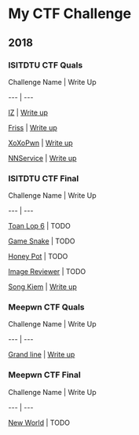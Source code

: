 # My CTF Challenge



## 2018



### ISITDTU CTF Quals



Challenge Name | Write Up 

--- | --- 

[IZ](./2018/ISITDTU-CTF-Quals/iz) |  [Write up](https://www.youtube.com/watch?v=9bY7ysRhD9w&feature=youtu.be)

[Friss](./2018/ISITDTU-CTF-Quals/friss) | [Write up](https://fireshellsecurity.team/isitdtu-friss/)

[XoXoPwn](./2018/ISITDTU-CTF-Quals/xoxopwn) | [Write up](https://rls1004.github.io/2018-07-29-isitdtu-writeup-xoxopwn/)

[NNService](./2018/ISITDTU-CTF-Quals/NNservice) | [Write up](https://www.facebook.com/notes/nguy%E1%BB%85n-ti%E1%BA%BFn-giang/writeup-dtu-ctf-web/1750411038406187/)



### ISITDTU CTF Final

Challenge Name | Write Up 

--- | --- 

[Toan Lop 6](./2018/ISITDTU-CTF-Final/6th-Math) | TODO

[Game Snake](./2018/ISITDTU-CTF-Final/Game-Snake) | TODO

[Honey Pot](./2018/ISITDTU-CTF-Final/HoneyPot) | TODO

[Image Reviewer](./2018/ISITDTU-CTF-Final/Image-Reviewer) | TODO

[Song Kiem](./2018/ISITDTU-CTF-Final/Song-Kiem) | [Write up](https://0xd0ff9.wordpress.com/2018/09/10/song-kiem-isitdtu-final-2018/)



### Meepwn CTF Quals

Challenge Name | Write Up 

--- | --- 

[Grand line](./2018/Meepwn-CTF-Quals/Grand-Line) | [Write up](https://ctftime.org/writeup/10442)



### Meepwn CTF Final

Challenge Name | Write Up 

--- | --- 

[New World](./2018/Meepwn-CTF-Final/New-World) | TODO


